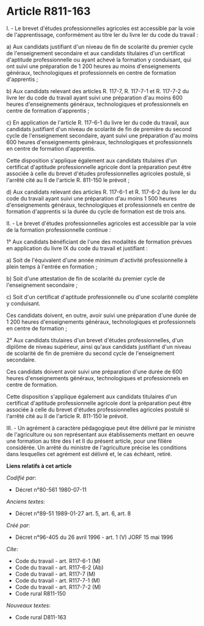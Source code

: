 # Article R811-163

I. - Le brevet d'études professionnelles agricoles est accessible par la voie de l'apprentissage, conformément au titre Ier
du livre Ier du code du travail :

a) Aux candidats justifiant d'un niveau de fin de scolarité du premier cycle de l'enseignement secondaire et aux candidats
titulaires d'un certificat d'aptitude professionnelle ou ayant achevé la formation y conduisant, qui ont suivi une
préparation de 1 200 heures au moins d'enseignements généraux, technologiques et professionnels en centre de formation
d'apprentis ;

b) Aux candidats relevant des articles R. 117-7, R. 117-7-1 et R. 117-7-2 du livre Ier du code du travail ayant suivi une
préparation d'au moins 600 heures d'enseignements généraux, technologiques et professionnels en centre de formation
d'apprentis ;

c) En application de l'article R. 117-6-1 du livre Ier du code du travail, aux candidats justifiant d'un niveau de scolarité
de fin de première du second cycle de l'enseignement secondaire, ayant suivi une préparation d'au moins 600 heures
d'enseignements généraux, technologiques et professionnels en centre de formation d'apprentis.

Cette disposition s'applique également aux candidats titulaires d'un certificat d'aptitude professionnelle agricole dont la
préparation peut être associée à celle du brevet d'études professionnelles agricoles postulé, si l'arrêté cité au II de
l'article R. 811-150 le prévoit ;

d) Aux candidats relevant des articles R. 117-6-1 et R. 117-6-2 du livre Ier du code du travail ayant suivi une préparation
d'au moins 1 500 heures d'enseignements généraux, technologiques et professionnels en centre de formation d'apprentis si la
durée du cycle de formation est de trois ans.

II. - Le brevet d'études professionnelles agricoles est accessible par la voie de la formation professionnelle continue :

1° Aux candidats bénéficiant de l'une des modalités de formation prévues en application du livre IX du code du travail et
justifiant :

a) Soit de l'équivalent d'une année minimum d'activité professionnelle à plein temps à l'entrée en formation ;

b) Soit d'une attestation de fin de scolarité du premier cycle de l'enseignement secondaire ;

c) Soit d'un certificat d'aptitude professionnelle ou d'une scolarité complète y conduisant.

Ces candidats doivent, en outre, avoir suivi une préparation d'une durée de 1 200 heures d'enseignements généraux,
technologiques et professionnels en centre de formation ;

2° Aux candidats titulaires d'un brevet d'études professionnelles, d'un diplôme de niveau supérieur, ainsi qu'aux candidats
justifiant d'un niveau de scolarité de fin de première du second cycle de l'enseignement secondaire.

Ces candidats doivent avoir suivi une préparation d'une durée de 600 heures d'enseignements généraux, technologiques et
professionnels en centre de formation.

Cette disposition s'applique également aux candidats titulaires d'un certificat d'aptitude professionnelle agricole dont la
préparation peut être associée à celle du brevet d'études professionnelles agricoles postulé si l'arrêté cité au II de
l'article R. 811-150 le prévoit.

III. - Un agrément à caractère pédagogique peut être délivré par le ministre de l'agriculture ou son représentant aux
établissements mettant en oeuvre une formation au titre des I et II du présent article, pour une filière considérée. Un
arrêté du ministre de l'agriculture précise les conditions dans lesquelles cet agrément est délivré et, le cas échéant,
retiré.

**Liens relatifs à cet article**

_Codifié par_:

  - Décret n°80-561 1980-07-11

_Anciens textes_:

  - Décret n°89-51 1989-01-27 art. 5, art. 6, art. 8

_Créé par_:

  - Décret n°96-405 du 26 avril 1996 - art. 1 (V) JORF 15 mai 1996

_Cite_:

  - Code du travail - art. R117-6-1 (M)
  - Code du travail - art. R117-6-2 (Ab)
  - Code du travail - art. R117-7 (M)
  - Code du travail - art. R117-7-1 (M)
  - Code du travail - art. R117-7-2 (M)
  - Code rural R811-150

_Nouveaux textes_:

  - Code rural D811-163
